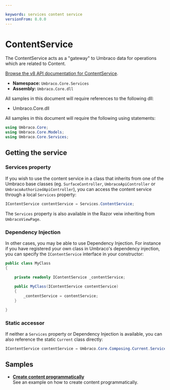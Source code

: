 ```yaml
---

keywords: services content service
versionFrom: 8.0.0
---
```


# ContentService

The ContentService acts as a "gateway" to Umbraco data for operations which are related to Content.

[Browse the v8 API documentation for ContentService](https://our.umbraco.com/apidocs/v8/csharp/api/Umbraco.Core.Services.IContentService.html).

 * **Namespace:** `Umbraco.Core.Services`
 * **Assembly:** `Umbraco.Core.dll`

All samples in this document will require references to the following dll:

* Umbraco.Core.dll

All samples in this document will require the following using statements:

```csharp
using Umbraco.Core;
using Umbraco.Core.Models;
using Umbraco.Core.Services;
```

## Getting the service

### Services property
If you wish to use the content service in a class that inherits from one of the Umbraco base classes (eg. `SurfaceController`, `UmbracoApiController` or `UmbracoAuthorizedApiController`), you can access the content service through a local `Services` property:

```csharp
IContentService contentService = Services.ContentService;
```

The `Services` property is also available in the Razor veiw inheriting from `UmbracoViewPage`.

### Dependency Injection

In other cases, you may be able to use Dependency Injection. For instance if you have registered your own class in Umbraco's dependency injection, you can specify the `IContentService` interface in your constructor:

```csharp
public class MyClass
{

    private readonly IContentService _contentService;
    
    public MyClass(IContentService contentService)
    {
        _contentService = contentService;
    }

}
```

### Static accessor

If neither a `Services` property or Dependency Injection is available, you can also reference the static `Current` class directly:

```csharp
IContentService contentService = Umbraco.Core.Composing.Current.Services.ContentService;
```

## Samples

* [**Create content programmatically**](/Documentation/Reference/Management/Services/ContentService/Create-content-programmatically)<br />See an example on how to create content programmatically.
